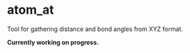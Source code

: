 # atom_at
Tool for gathering distance and bond angles from XYZ format.

__Currently working on progress.__
